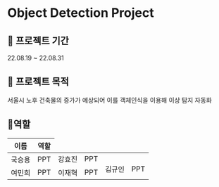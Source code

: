 
# Object Detection Project


## 📅 **프로젝트 기간**

22.08.19 ~ 22.08.31

## 📔 **프로젝트 목적**

서울시 노후 건축물의 증가가 예상되어 이를 객체인식을 이용해 이상 탐지 자동화

## 💪**역할**

<table>
    <thead>
        <tr>
            <th>이름</th>
            <th>역할</th>
        </tr>
    </thead>
    <tbody>
        <tr>
            <td rowspan=3>국승용</td>
            <td rowspan=3>PPT</td>
        </tr>
         <tr>
            <td rowspan=3>강효진</td>
            <td rowspan=3>PPT</td>
        </tr>
        <tr>
            <td rowspan=3>김규인</td>
            <td rowspan=3>PPT</td>
        </tr>
        <tr>
            <td rowspan=3>여민희</td>
            <td rowspan=3>PPT</td>
        </tr>
        <tr>
            <td rowspan=3>이재혁</td>
            <td rowspan=3>PPT</td>
        </tr>
    </tbody>
</table>
